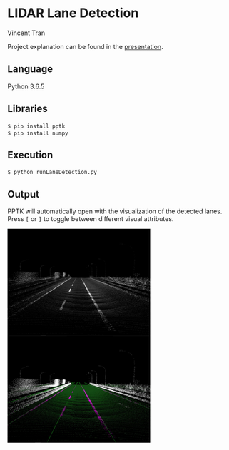 # LIDAR Lane Detection

Vincent Tran  
  
Project explanation can be found in the [presentation](docs/LIDAR%20Lane%20Detection.pdf).

## Language

Python 3.6.5  


## Libraries

```
$ pip install pptk  
$ pip install numpy
```

## Execution

```
$ python runLaneDetection.py  
```  

## Output

PPTK will automatically open with the visualization of the detected lanes.  
Press ```[``` or ```]``` to toggle between different visual attributes. 
  
<img src="results/original.JPG" align="left" height="240" width="320">
<img src="results/final_result.JPG" align="left" height="240" width="320">  

